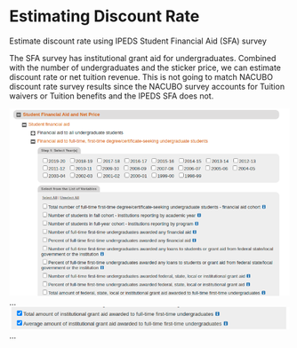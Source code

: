 # Estimating Discount Rate

Estimate discount rate using IPEDS Student Financial Aid (SFA) survey

The SFA survey has institutional grant aid for undergraduates. Combined with the number of undergraduates and the sticker price, we can estimate discount rate or net tuition revenue. This is not going to match NACUBO discount rate survey results since the NACUBO survey accounts for Tuition waivers or Tuition benefits and the IPEDS SFA does not.

![IPEDS Screenshot](img/sfa-grab1.png)
...
![IPEDS Screenshot](img/sfa-grab2.png)
...
